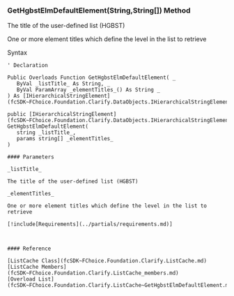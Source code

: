 ﻿### GetHgbstElmDefaultElement(String,String\[\]) Method

The title of the user-defined list (HGBST)

One or more element titles which define the level in the list to retrieve

Syntax

```vbnet
' Declaration

Public Overloads Function GetHgbstElmDefaultElement( _
   ByVal _listTitle_ As String, _
   ByVal ParamArray _elementTitles_() As String _
) As [IHierarchicalStringElement](fcSDK~FChoice.Foundation.Clarify.DataObjects.IHierarchicalStringElement.md)

public [IHierarchicalStringElement](fcSDK~FChoice.Foundation.Clarify.DataObjects.IHierarchicalStringElement.md) GetHgbstElmDefaultElement( 
   string _listTitle_,
   params string[] _elementTitles_
)

#### Parameters

_listTitle_

The title of the user-defined list (HGBST)

_elementTitles_

One or more element titles which define the level in the list to retrieve

[!include[Requirements](../partials/requirements.md)]



#### Reference

[ListCache Class](fcSDK~FChoice.Foundation.Clarify.ListCache.md)  
[ListCache Members](fcSDK~FChoice.Foundation.Clarify.ListCache_members.md)  
[Overload List](fcSDK~FChoice.Foundation.Clarify.ListCache~GetHgbstElmDefaultElement.md)